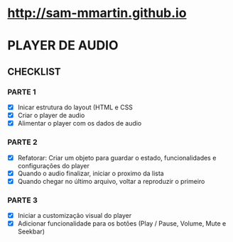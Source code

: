 # http://sam-mmartin.github.io

# PLAYER DE AUDIO

## CHECKLIST

### PARTE 1

- [X] Inicar estrutura do layout (HTML e CSS
- [X] Criar o player de audio
- [X] Alimentar o player com os dados de audio

### PARTE 2

- [X] Refatorar: Criar um objeto para guardar o estado, funcionalidades e configurações do player
- [X] Quando o audio finalizar, iniciar o proximo da lista
- [X] Quando chegar no último arquivo, voltar a reproduzir o primeiro

### PARTE 3

- [X] Iniciar a customização visual do player
- [X] Adicionar funcionalidade para os botões (Play / Pause, Volume, Mute e Seekbar)

